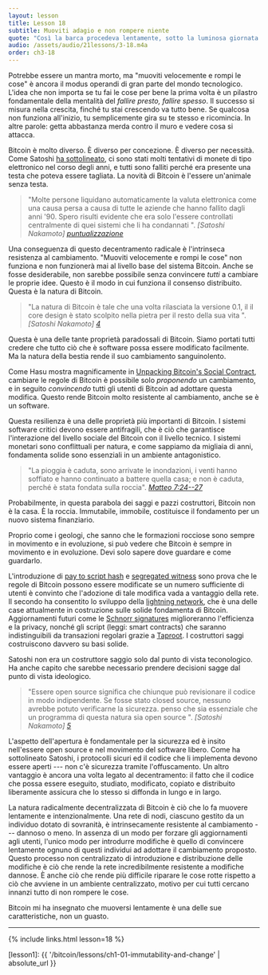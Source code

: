 ```yaml
---
layout: lesson
title: Lesson 18
subtitle: Muoviti adagio e non rompere niente
quote: "Così la barca procedeva lentamente, sotto la luminosa giornata estiva, con il suo allegro equipaggio e la sua musica di voci e risate ..."
audio: /assets/audio/21lessons/3-18.m4a
order: ch3-18
---
```


Potrebbe essere un mantra morto, ma "muoviti velocemente e rompi le cose" è ancora il 
modus operandi di gran parte del mondo tecnologico. L'idea che non importa se tu
fai le cose per bene la prima volta è un pilastro fondamentale della mentalità del 
*fallire presto, fallire spesso*. Il successo si misura nella crescita, finché tu
stai crescendo va tutto bene. Se qualcosa non funziona all'inizio, tu
semplicemente gira su te stesso e ricomincia. In altre parole: getta abbastanza merda 
contro il muro e vedere cosa si attacca.

Bitcoin è molto diverso. È diverso per concezione. È diverso
per necessità. Come Satoshi [ha sottolineato][pointed out], ci sono stati molti tentativi 
di monete di tipo elettronico nel corso degli anni, e tutti sono falliti 
perché era presente una testa che poteva essere tagliata. La novità di Bitcoin è l'essere 
un'animale senza testa.

> "Molte persone liquidano automaticamente la valuta elettronica come una causa persa
> a causa di tutte le aziende che hanno fallito dagli anni '90. Spero risulti 
> evidente che era solo l'essere controllati centralmente di quei sistemi
> che li ha condannati ".
> <cite> [Satoshi Nakamoto] [puntualizzazione][pointed out] </cite>

Una conseguenza di questo decentramento radicale è l'intrinseca
resistenza al cambiamento. "Muoviti velocemente e rompi le cose" non funziona 
e non funzionerà mai al livello base del sistema Bitcoin. Anche se fosse 
desiderabile, non sarebbe possibile senza convincere *tutti* a cambiare le proprie idee.
Questo è il modo in cui funziona il consenso distribuito. 
Questa è la natura di Bitcoin.

> "La natura di Bitcoin è tale che una volta rilasciata la versione 0.1, il
> il core design è stato scolpito nella pietra per il resto della sua vita ".
> <cite> [Satoshi Nakamoto] [4] </cite>

Questa è una delle tante proprietà paradossali di Bitcoin. Siamo portati tutti
credere che tutto ciò che è software possa essere modificato facilmente. Ma
la natura della bestia rende il suo cambiamento sanguinolento.

Come Hasu mostra magnificamente in [Unpacking Bitcoin's Social Contract],
cambiare le regole di Bitcoin è possibile solo *proponendo* un cambiamento,
e in seguito *convincendo* tutti gli utenti di Bitcoin ad adottare questa modifica.
Questo rende Bitcoin molto resistente al cambiamento, anche se è un software.

Questa resilienza è una delle proprietà più importanti di Bitcoin.
I sistemi software critici devono essere antifragili, che è ciò che 
garantisce l'interazione del livello sociale del Bitcoin con il livello tecnico.
I sistemi monetari sono conflittuali per natura, e come sappiamo da migliaia 
di anni, fondamenta solide sono essenziali in un ambiente antagonistico.

> "La pioggia è caduta, sono arrivate le inondazioni, i venti hanno soffiato 
> e hanno continuato a battere quella casa; e non è caduta, perché è stata fondata 
> sulla roccia".
> <cite> [Matteo 7:24--27][Matthew 7:24--27] </cite>

Probabilmente, in questa parabola dei saggi e pazzi costruttori, Bitcoin
non è la casa. È la roccia. Immutabile, immobile, costituisce il
fondamento per un nuovo sistema finanziario.

Proprio come i geologi, che sanno che le formazioni rocciose sono sempre in movimento
e in evoluzione, si può vedere che Bitcoin è sempre in movimento e in evoluzione. 
Devi solo sapere dove guardare e come guardarlo.

L'introduzione di [pay to script hash] e [segregated witness] sono
prova che le regole di Bitcoin possono essere modificate se un numero sufficiente di 
utenti è convinto che l'adozione di tale modifica vada a vantaggio della rete. 
Il secondo ha consentito lo sviluppo della [lightning network], che è una delle
case attualmente in costruzione sulle solide fondamenta di Bitcoin. 
Aggiornamenti futuri come le [Schnorr signatures] miglioreranno l'efficienza e 
la privacy, nonché gli script (leggi: smart contracts) che saranno indistinguibili da
transazioni regolari grazie a [Taproot]. I costruttori saggi costruiscono davvero
su basi solide.

Satoshi non era un costruttore saggio solo dal punto di vista teconologico. 
Ha anche capito che sarebbe necessario prendere decisioni sagge dal punto di vista 
ideologico.

> "Essere open source significa che chiunque può revisionare il codice in modo 
> indipendente. Se fosse stato closed source, nessuno avrebbe potuto verificarne 
> la sicurezza. penso che sia essenziale che un programma di questa natura sia open source ".
> <cite> [Satoshi Nakamoto] [5] </cite>

L'aspetto dell'apertura è fondamentale per la sicurezza ed è insito nell'essere open source e nel
movimento del software libero. Come ha sottolineato Satoshi, i protocolli sicuri ed
il codice che li implementa devono essere aperti --- non c'è sicurezza
tramite l'offuscamento. Un altro vantaggio è ancora una volta legato al decentramento:
il fatto che il codice che possa essere eseguito, studiato, modificato, copiato e 
distribuito liberamente assicura che lo stesso si diffonda in lungo e in largo.

La natura radicalmente decentralizzata di Bitcoin è ciò che lo fa muovere
lentamente e intenzionalmente. Una rete di nodi, ciascuno gestito da un
individuo dotato di sovranità, è intrinsecamente resistente al cambiamento --- dannoso 
o meno. In assenza di un modo per forzare gli aggiornamenti agli utenti, 
l'unico modo per introdurre modifiche è quello di convincere lentamente ognuno 
di questi individui ad adottare il cambiamento proposto. Questo processo 
non centralizzato di introduzione e distribuzione delle modifiche è
ciò che rende la rete incredibilmente resistente a modifiche dannose. È
anche ciò che rende più difficile riparare le cose rotte rispetto a ciò che 
avviene in un ambiente centralizzato, motivo per cui tutti cercano innanzi tutto di 
non rompere le cose.

Bitcoin mi ha insegnato che muoversi lentamente è una delle sue caratteristiche, non un guasto.

---

{% include links.html lesson=18 %}

<!-- Down the Rabbit Hole -->
[lesson1]: {{ '/bitcoin/lessons/ch1-01-immutability-and-change' | absolute_url }}

[pointed out]: http://p2pfoundation.ning.com/forum/topics/bitcoin-open-source?commentId=2003008%3AComment%3A9493
[4]: https://bitcointalk.org/index.php?topic=195.msg1611#msg1611
[Unpacking Bitcoin's Social Contract]: https://uncommoncore.co/unpacking-bitcoins-social-contract/
[Matthew 7:24--27]: https://en.wikipedia.org/wiki/Parable_of_the_Wise_and_the_Foolish_Builders
[pay to script hash]: https://en.bitcoin.it/wiki/Pay_to_script_hash
[segregated witness]: https://en.bitcoin.it/wiki/Segregated_Witness
[lightning network]: https://lightning.network/
[Schnorr signatures]: https://github.com/sipa/bips/blob/bip-schnorr/bip-schnorr.mediawiki#cite_ref-6-0
[Taproot]: https://lists.linuxfoundation.org/pipermail/bitcoin-dev/2018-January/015614.html
[5]: https://bitcointalk.org/index.php?topic=13.msg46#msg46

<!-- Wikipedia -->
[alice]: https://en.wikipedia.org/wiki/Alice%27s_Adventures_in_Wonderland
[carroll]: https://en.wikipedia.org/wiki/Lewis_Carroll
